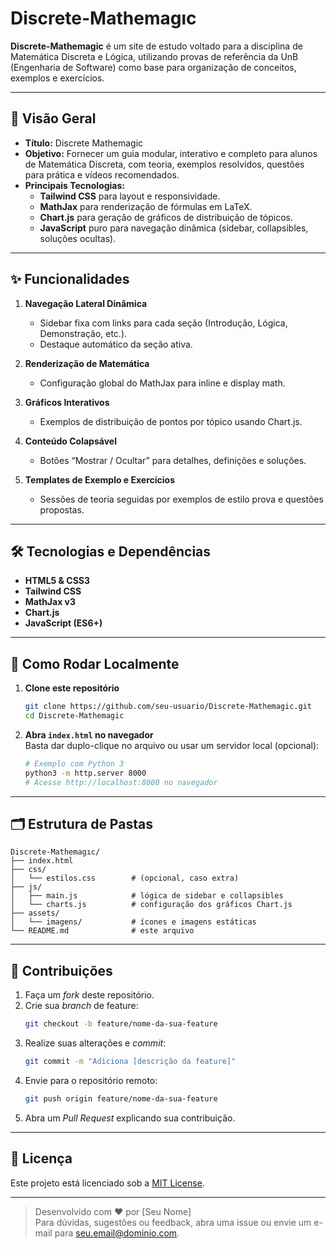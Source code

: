 # Discrete-Mathemagıc

**Discrete-Mathemagic** é um site de estudo voltado para a disciplina de Matemática Discreta e Lógica, utilizando provas de referência da UnB (Engenharia de Software) como base para organização de conceitos, exemplos e exercícios.

---

## 📖 Visão Geral

- **Título:** Discrete Mathemagic  
- **Objetivo:** Fornecer um guia modular, interativo e completo para alunos de Matemática Discreta, com teoria, exemplos resolvidos, questões para prática e vídeos recomendados.  
- **Principais Tecnologias:**  
  - **Tailwind CSS** para layout e responsividade.  
  - **MathJax** para renderização de fórmulas em LaTeX.  
  - **Chart.js** para geração de gráficos de distribuição de tópicos.  
  - **JavaScript** puro para navegação dinâmica (sidebar, collapsibles, soluções ocultas).

---

## ✨ Funcionalidades

1. **Navegação Lateral Dinâmica**  
   - Sidebar fixa com links para cada seção (Introdução, Lógica, Demonstração, etc.).  
   - Destaque automático da seção ativa.

2. **Renderização de Matemática**  
   - Configuração global do MathJax para inline e display math.

3. **Gráficos Interativos**  
   - Exemplos de distribuição de pontos por tópico usando Chart.js.

4. **Conteúdo Colapsável**  
   - Botões “Mostrar / Ocultar” para detalhes, definições e soluções.

5. **Templates de Exemplo e Exercícios**  
   - Sessões de teoria seguidas por exemplos de estilo prova e questões propostas.

---

## 🛠️ Tecnologias e Dependências

- **HTML5 & CSS3**  
- **Tailwind CSS**  
- **MathJax v3**  
- **Chart.js**  
- **JavaScript (ES6+)**  

---

## 🚀 Como Rodar Localmente

1. **Clone este repositório**  
   ```bash
   git clone https://github.com/seu-usuario/Discrete-Mathemagic.git
   cd Discrete-Mathemagic
   ```

2. **Abra `index.html` no navegador**  
   Basta dar duplo-clique no arquivo ou usar um servidor local (opcional):
   ```bash
   # Exemplo com Python 3
   python3 -m http.server 8000
   # Acesse http://localhost:8000 no navegador
   ```

---

## 🗂️ Estrutura de Pastas

```
Discrete-Mathemagıc/
├── index.html
├── css/
│   └── estilos.css        # (opcional, caso extra)
├── js/
│   ├── main.js            # lógica de sidebar e collapsibles
│   └── charts.js          # configuração dos gráficos Chart.js
├── assets/
│   └── imagens/           # ícones e imagens estáticas
└── README.md              # este arquivo
```

---

## 🤝 Contribuições

1. Faça um _fork_ deste repositório.  
2. Crie sua _branch_ de feature:  
   ```bash
   git checkout -b feature/nome-da-sua-feature
   ```
3. Realize suas alterações e _commit_:  
   ```bash
   git commit -m "Adiciona [descrição da feature]"
   ```
4. Envie para o repositório remoto:  
   ```bash
   git push origin feature/nome-da-sua-feature
   ```
5. Abra um _Pull Request_ explicando sua contribuição.

---

## 📄 Licença

Este projeto está licenciado sob a [MIT License](LICENSE).

---

> Desenvolvido com ❤️ por [Seu Nome]  
> Para dúvidas, sugestões ou feedback, abra uma issue ou envie um e-mail para seu.email@dominio.com.
